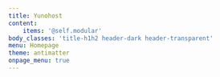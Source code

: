 ```yaml
---
title: Yunohost
content:
    items: '@self.modular'
body_classes: 'title-h1h2 header-dark header-transparent'
menu: Homepage
theme: antimatter
onpage_menu: true
---
```


